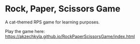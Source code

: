 # Rock, Paper, Scissors Game
A cat-themed RPS game for learning purposes.

Play the game here: https://akzechkyla.github.io/RockPaperScissorsGame/index.html
